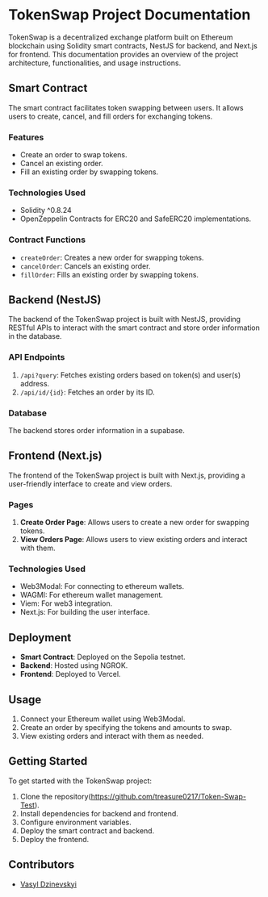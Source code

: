 # TokenSwap Project Documentation

TokenSwap is a decentralized exchange platform built on Ethereum blockchain using Solidity smart contracts, NestJS for backend, and Next.js for frontend. This documentation provides an overview of the project architecture, functionalities, and usage instructions.

## Smart Contract

The smart contract facilitates token swapping between users. It allows users to create, cancel, and fill orders for exchanging tokens.

### Features

- Create an order to swap tokens.
- Cancel an existing order.
- Fill an existing order by swapping tokens.

### Technologies Used

- Solidity ^0.8.24
- OpenZeppelin Contracts for ERC20 and SafeERC20 implementations.

### Contract Functions

- `createOrder`: Creates a new order for swapping tokens.
- `cancelOrder`: Cancels an existing order.
- `fillOrder`: Fills an existing order by swapping tokens.

## Backend (NestJS)

The backend of the TokenSwap project is built with NestJS, providing RESTful APIs to interact with the smart contract and store order information in the database.

### API Endpoints

1. `/api?query`: Fetches existing orders based on token(s) and user(s) address.
2. `/api/id/{id}`: Fetches an order by its ID.

### Database

The backend stores order information in a supabase.

## Frontend (Next.js)

The frontend of the TokenSwap project is built with Next.js, providing a user-friendly interface to create and view orders.

### Pages

1. **Create Order Page**: Allows users to create a new order for swapping tokens.
2. **View Orders Page**: Allows users to view existing orders and interact with them.

### Technologies Used

- Web3Modal: For connecting to ethereum wallets.
- WAGMI: For ethereum wallet management.
- Viem: For web3 integration.
- Next.js: For building the user interface.

## Deployment

- **Smart Contract**: Deployed on the Sepolia testnet.
- **Backend**: Hosted using NGROK.
- **Frontend**: Deployed to Vercel.

## Usage

1. Connect your Ethereum wallet using Web3Modal.
2. Create an order by specifying the tokens and amounts to swap.
3. View existing orders and interact with them as needed.

## Getting Started

To get started with the TokenSwap project:

1. Clone the repository(https://github.com/treasure0217/Token-Swap-Test).
2. Install dependencies for backend and frontend.
3. Configure environment variables.
4. Deploy the smart contract and backend.
5. Deploy the frontend.

## Contributors

- [Vasyl Dzinevskyi](https://github.com/treasure0217)
